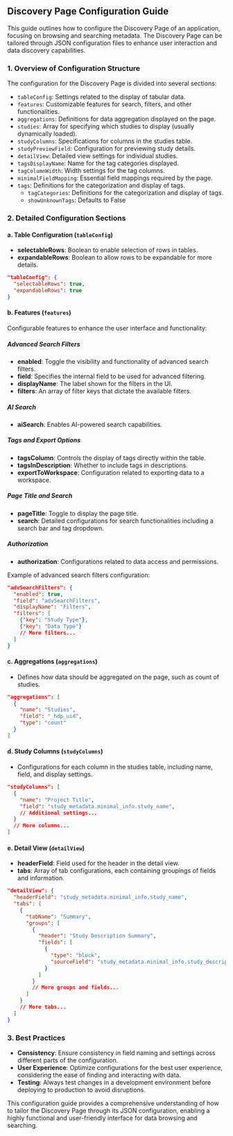 ## Discovery Page Configuration Guide

This guide outlines how to configure the Discovery Page of an application, focusing on browsing and searching metadata. The Discovery Page can be tailored through JSON configuration files to enhance user interaction and data discovery capabilities.

### 1. Overview of Configuration Structure

The configuration for the Discovery Page is divided into several sections:
- `tableConfig`: Settings related to the display of tabular data.
- `features`: Customizable features for search, filters, and other functionalities.
- `aggregations`: Definitions for data aggregation displayed on the page.
- `studies`: Array for specifying which studies to display (usually dynamically loaded).
- `studyColumns`: Specifications for columns in the studies table.
- `studyPreviewField`: Configuration for previewing study details.
- `detailView`: Detailed view settings for individual studies.
- `tagsDisplayName`: Name for the tag categories displayed.
- `tagColumnWidth`: Width settings for the tag columns.
- `minimalFieldMapping`: Essential field mappings required by the page.
- `tags`: Definitions for the categorization and display of tags.
  - `tagCategories`: Definitions for the categorization and display of tags.
  - `showUnknownTags`: Defaults to False

### 2. Detailed Configuration Sections

#### a. Table Configuration (`tableConfig`)

- **selectableRows**: Boolean to enable selection of rows in tables.
- **expandableRows**: Boolean to allow rows to be expandable for more details.

```json
"tableConfig": {
  "selectableRows": true,
  "expandableRows": true
}
```

#### b. Features (`features`)

Configurable features to enhance the user interface and functionality:

##### Advanced Search Filters

- **enabled**: Toggle the visibility and functionality of advanced search filters.
- **field**: Specifies the internal field to be used for advanced filtering.
- **displayName**: The label shown for the filters in the UI.
- **filters**: An array of filter keys that dictate the available filters.

##### AI Search

- **aiSearch**: Enables AI-powered search capabilities.

##### Tags and Export Options

- **tagsColumn**: Controls the display of tags directly within the table.
- **tagsInDescription**: Whether to include tags in descriptions.
- **exportToWorkspace**: Configuration related to exporting data to a workspace.

##### Page Title and Search

- **pageTitle**: Toggle to display the page title.
- **search**: Detailed configurations for search functionalities including a search bar and tag dropdown.

##### Authorization

- **authorization**: Configurations related to data access and permissions.

Example of advanced search filters configuration:

```json
"advSearchFilters": {
  "enabled": true,
  "field": "advSearchFilters",
  "displayName": "Filters",
  "filters": [
    {"key": "Study Type"},
    {"key": "Data Type"}
    // More filters...
  ]
}
```

#### c. Aggregations (`aggregations`)

- Defines how data should be aggregated on the page, such as count of studies.

```json
"aggregations": [
  {
    "name": "Studies",
    "field": "_hdp_uid",
    "type": "count"
  }
]
```

#### d. Study Columns (`studyColumns`)

- Configurations for each column in the studies table, including name, field, and display settings.

```json
"studyColumns": [
  {
    "name": "Project Title",
    "field": "study_metadata.minimal_info.study_name",
    // Additional settings...
  }
  // More columns...
]
```

#### e. Detail View (`detailView`)

- **headerField**: Field used for the header in the detail view.
- **tabs**: Array of tab configurations, each containing groupings of fields and information.

```json
"detailView": {
  "headerField": "study_metadata.minimal_info.study_name",
  "tabs": [
    {
      "tabName": "Summary",
      "groups": [
        {
          "header": "Study Description Summary",
          "fields": [
            {
              "type": "block",
              "sourceField": "study_metadata.minimal_info.study_description"
            }
          ]
        }
        // More groups and fields...
      ]
    }
    // More tabs...
  ]
}
```

### 3. Best Practices

- **Consistency**: Ensure consistency in field naming and settings across different parts of the configuration.
- **User Experience**: Optimize configurations for the best user experience, considering the ease of finding and interacting with data.
- **Testing**: Always test changes in a development environment before deploying to production to avoid disruptions.

This configuration guide provides a comprehensive understanding of how to tailor the Discovery Page through its JSON configuration, enabling a highly functional and user-friendly interface for data browsing and searching.
